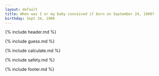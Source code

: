 ```yaml
---
layout: default
title: When was I or my baby conceived if born on September 24, 1900?
birthday: Sept 24, 1900
---
```


{% include header.md %}

{% include guess.md %}

{% include calculate.md %}

{% include safety.md %}

{% include footer.md %}



